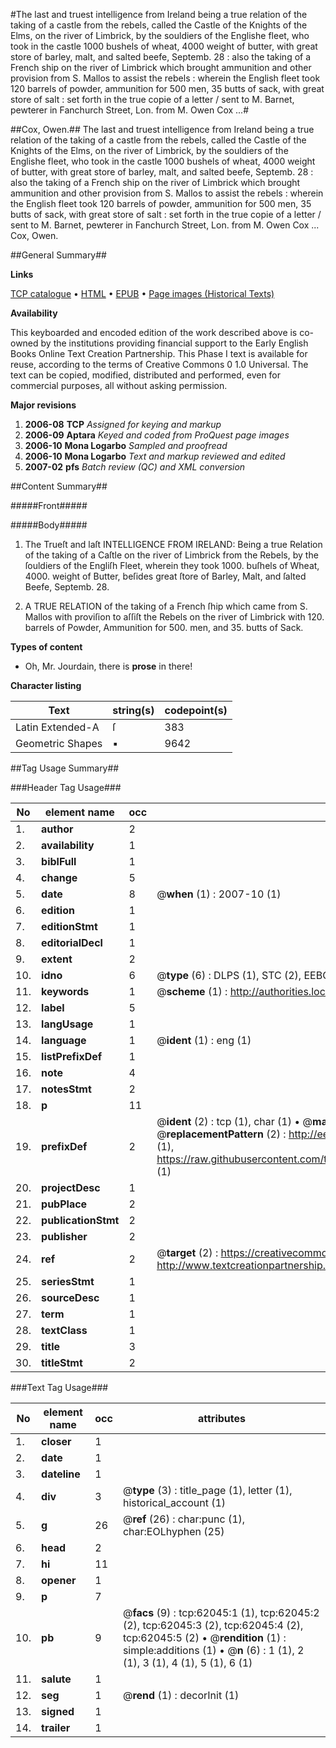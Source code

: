 #The last and truest intelligence from Ireland being a true relation of the taking of a castle from the rebels, called the Castle of the Knights of the Elms, on the river of Limbrick, by the souldiers of the Englishe fleet, who took in the castle 1000 bushels of wheat, 4000 weight of butter, with great store of barley, malt, and salted beefe, Septemb. 28 : also the taking of a French ship on the river of Limbrick which brought ammunition and other provision from S. Mallos to assist the rebels : wherein the English fleet took 120 barrels of powder, ammunition for 500 men, 35 butts of sack, with great store of salt : set forth in the true copie of a letter / sent to M. Barnet, pewterer in Fanchurch Street, Lon. from M. Owen Cox ...#

##Cox, Owen.##
The last and truest intelligence from Ireland being a true relation of the taking of a castle from the rebels, called the Castle of the Knights of the Elms, on the river of Limbrick, by the souldiers of the Englishe fleet, who took in the castle 1000 bushels of wheat, 4000 weight of butter, with great store of barley, malt, and salted beefe, Septemb. 28 : also the taking of a French ship on the river of Limbrick which brought ammunition and other provision from S. Mallos to assist the rebels : wherein the English fleet took 120 barrels of powder, ammunition for 500 men, 35 butts of sack, with great store of salt : set forth in the true copie of a letter / sent to M. Barnet, pewterer in Fanchurch Street, Lon. from M. Owen Cox ...
Cox, Owen.

##General Summary##

**Links**

[TCP catalogue](http://www.ota.ox.ac.uk/tcp/)  • 
[HTML](http://tei.it.ox.ac.uk/tcp/Texts-HTML/free/A34/A34845.html)  • 
[EPUB](http://tei.it.ox.ac.uk/tcp/Texts-EPUB/free/A34/A34845.epub) • 
[Page images (Historical Texts)](https://data.historicaltexts.jisc.ac.uk/view?pubId=eebo-12437550e&pageId=eebo-12437550e-62045-1)

**Availability**

This keyboarded and encoded edition of the
	       work described above is co-owned by the institutions
	       providing financial support to the Early English Books
	       Online Text Creation Partnership. This Phase I text is
	       available for reuse, according to the terms of Creative
	       Commons 0 1.0 Universal. The text can be copied,
	       modified, distributed and performed, even for
	       commercial purposes, all without asking permission.

**Major revisions**

1. __2006-08__ __TCP__ *Assigned for keying and markup*
1. __2006-09__ __Aptara__ *Keyed and coded from ProQuest page images*
1. __2006-10__ __Mona Logarbo__ *Sampled and proofread*
1. __2006-10__ __Mona Logarbo__ *Text and markup reviewed and edited*
1. __2007-02__ __pfs__ *Batch review (QC) and XML conversion*

##Content Summary##

#####Front#####

#####Body#####

1. The Trueſt and laſt
INTELLIGENCE
FROM
IRELAND:
Being a true Relation of the taking of a
Caſtle on the river of Limbrick from the Rebels,
by the ſouldiers of the Engliſh Fleet, wherein
they took 1000. buſhels of Wheat, 4000. weight
of Butter, beſides great ſtore of Barley, Malt,
and ſalted Beefe, Septemb. 28.

1. A TRUE RELATION
of the taking of a French ſhip which
came from S. Mallos with proviſion to aſſiſt the
Rebels on the river of Limbrick with 120. barrels
of Powder, Ammunition for 500. men,
and 35. butts of Sack.

**Types of content**

  * Oh, Mr. Jourdain, there is **prose** in there!

**Character listing**


|Text|string(s)|codepoint(s)|
|---|---|---|
|Latin Extended-A|ſ|383|
|Geometric Shapes|▪|9642|

##Tag Usage Summary##

###Header Tag Usage###

|No|element name|occ|attributes|
|---|---|---|---|
|1.|__author__|2||
|2.|__availability__|1||
|3.|__biblFull__|1||
|4.|__change__|5||
|5.|__date__|8| @__when__ (1) : 2007-10 (1)|
|6.|__edition__|1||
|7.|__editionStmt__|1||
|8.|__editorialDecl__|1||
|9.|__extent__|2||
|10.|__idno__|6| @__type__ (6) : DLPS (1), STC (2), EEBO-CITATION (1), OCLC (1), VID (1)|
|11.|__keywords__|1| @__scheme__ (1) : http://authorities.loc.gov/ (1)|
|12.|__label__|5||
|13.|__langUsage__|1||
|14.|__language__|1| @__ident__ (1) : eng (1)|
|15.|__listPrefixDef__|1||
|16.|__note__|4||
|17.|__notesStmt__|2||
|18.|__p__|11||
|19.|__prefixDef__|2| @__ident__ (2) : tcp (1), char (1)  •  @__matchPattern__ (2) : ([0-9\-]+):([0-9IVX]+) (1), (.+) (1)  •  @__replacementPattern__ (2) : http://eebo.chadwyck.com/downloadtiff?vid=$1&page=$2 (1), https://raw.githubusercontent.com/textcreationpartnership/Texts/master/tcpchars.xml#$1 (1)|
|20.|__projectDesc__|1||
|21.|__pubPlace__|2||
|22.|__publicationStmt__|2||
|23.|__publisher__|2||
|24.|__ref__|2| @__target__ (2) : https://creativecommons.org/publicdomain/zero/1.0/ (1), http://www.textcreationpartnership.org/docs/. (1)|
|25.|__seriesStmt__|1||
|26.|__sourceDesc__|1||
|27.|__term__|1||
|28.|__textClass__|1||
|29.|__title__|3||
|30.|__titleStmt__|2||


###Text Tag Usage###

|No|element name|occ|attributes|
|---|---|---|---|
|1.|__closer__|1||
|2.|__date__|1||
|3.|__dateline__|1||
|4.|__div__|3| @__type__ (3) : title_page (1), letter (1), historical_account (1)|
|5.|__g__|26| @__ref__ (26) : char:punc (1), char:EOLhyphen (25)|
|6.|__head__|2||
|7.|__hi__|11||
|8.|__opener__|1||
|9.|__p__|7||
|10.|__pb__|9| @__facs__ (9) : tcp:62045:1 (1), tcp:62045:2 (2), tcp:62045:3 (2), tcp:62045:4 (2), tcp:62045:5 (2)  •  @__rendition__ (1) : simple:additions (1)  •  @__n__ (6) : 1 (1), 2 (1), 3 (1), 4 (1), 5 (1), 6 (1)|
|11.|__salute__|1||
|12.|__seg__|1| @__rend__ (1) : decorInit (1)|
|13.|__signed__|1||
|14.|__trailer__|1||
